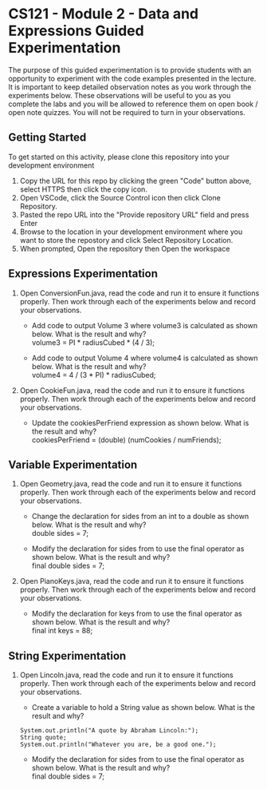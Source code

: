 # CS121 - Module 2 - Data and Expressions Guided Experimentation
The purpose of this guided experimentation is to provide students with an opportunity to experiment with the code examples presented in the lecture. It is important to keep detailed observation notes as you work through the experiments below. These observations will be useful to you as you complete the labs and you will be allowed to reference them on open book / open note quizzes. You will not be required to turn in your observations.
## Getting Started
To get started on this activity, please clone this repository into your development environment
1. Copy the URL for this repo by clicking the green "Code" button above, select HTTPS then click the copy icon.
2. Open VSCode, click the Source Control icon then click Clone Repository.
3. Pasted the repo URL into the "Provide repository URL" field and press Enter
4. Browse to the location in your development environment where you want to store the repostory and click Select Repository Location.
5. When prompted, Open the repository then Open the workspace

## Expressions Experimentation
1. Open ConversionFun.java, read the code and run it to ensure it functions properly.  Then work through each of the experiments below and record your observations.
    - Add code to output Volume 3 where volume3 is calculated as shown below. What is the result and why?  
            volume3 = PI * radiusCubed * (4 / 3);
 
    - Add code to output Volume 4 where volume4 is calculated as shown below. What is the result and why?  
            volume4 = 4 / (3 * PI) * radiusCubed;  
            
1. Open CookieFun.java, read the code and run it to ensure it functions properly.  Then work through each of the experiments below and record your observations.
    - Update the cookiesPerFriend expression as shown below. What is the result and why?  
            cookiesPerFriend = (double) (numCookies / numFriends);  

## Variable Experimentation
1. Open Geometry.java, read the code and run it to ensure it functions properly.  Then work through each of the experiments below and record your observations.
    - Change the declaration for sides from an int to a double as shown below. What is the result and why?  
            double sides = 7; 
            
    - Modify the declaration for sides from to use the final operator as shown below. What is the result and why?  
            final double sides = 7;
            
1. Open PianoKeys.java, read the code and run it to ensure it functions properly.  Then work through each of the experiments below and record your observations.
    - Modify the declaration for keys from to use the final operator as shown below. What is the result and why?  
            final int keys = 88; 
            
## String Experimentation
1. Open Lincoln.java, read the code and run it to ensure it functions properly.  Then work through each of the experiments below and record your observations.
    - Create a variable to hold a String value as shown below. What is the result and why?  
    ```
    System.out.println("A quote by Abraham Lincoln:");  
    String quote;  
    System.out.println("Whatever you are, be a good one.");  
    ```

            
    - Modify the declaration for sides from to use the final operator as shown below. What is the result and why?  
            final double sides = 7;
